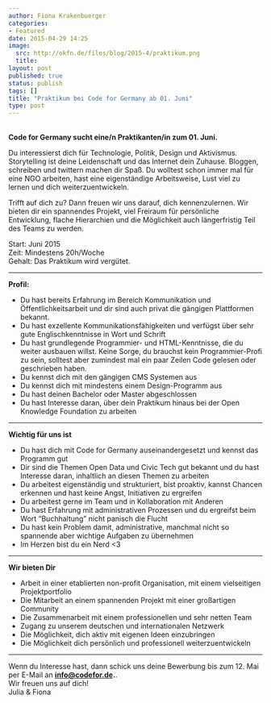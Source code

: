 ```yaml
---
author: Fiona Krakenbuerger
categories:
- Featured
date: 2015-04-29 14:25
image:
  src: http://okfn.de/files/blog/2015-4/praktikum.png
  title: 
layout: post
published: true
status: publish
tags: []
title: "Praktikum bei Code for Germany ab 01. Juni"
type: post
---
```

<br>
<strong>Code for Germany sucht eine/n Praktikanten/in zum 01. Juni.</strong>

Du interessierst dich für Technologie, Politik, Design und Aktivismus. Storytelling ist deine Leidenschaft und das Internet dein Zuhause. Bloggen, schreiben und twittern machen dir Spaß. Du wolltest schon immer mal für eine NGO arbeiten, hast eine eigenständige Arbeitsweise, Lust viel zu lernen und dich weiterzuentwickeln. 

Trifft auf dich zu? Dann freuen wir uns darauf, dich kennenzulernen. Wir bieten dir ein spannendes Projekt, viel Freiraum für persönliche Entwicklung, flache Hierarchien und die Möglichkeit auch längerfristig Teil des Teams zu werden.

Start: Juni 2015<br>
Zeit: Mindestens 20h/Woche<br>
Gehalt: Das Praktikum wird vergütet. <br>


<hr>
<strong>Profil:</strong>

* Du hast bereits Erfahrung im Bereich Kommunikation und Öffentlichkeitsarbeit und dir sind auch privat die gängigen Plattformen bekannt. 
* Du hast exzellente Kommunikationsfähigkeiten und verfügst über sehr gute Englischkenntnisse in Wort und Schrift
* Du hast grundlegende Programmier- und HTML-Kenntnisse, die du weiter ausbauen willst. Keine Sorge, du brauchst kein Programmier-Profi zu sein, solltest aber zumindest mal ein paar Zeilen Code gelesen oder geschrieben haben.
* Du kennst dich mit den gängigen CMS Systemen aus
* Du kennst dich mit mindestens einem Design-Programm aus 
* Du hast deinen Bachelor oder Master abgeschlossen
* Du hast Interesse daran, über dein Praktikum hinaus bei der Open Knowledge Foundation zu arbeiten

<hr> 
<strong>Wichtig für uns ist</strong>

* Du hast dich mit Code for Germany auseinandergesetzt und kennst das Programm gut
* Dir sind die Themen Open Data und Civic Tech gut bekannt und du hast Interesse daran, inhaltlich an diesen Themen zu arbeiten
* Du arbeitest eigenständig und strukturiert, bist proaktiv, kannst Chancen erkennen und hast keine Angst, Initiativen zu ergreifen
* Du arbeitest gerne im Team und in Kollaboration mit Anderen
* Du hast Erfahrung mit administrativen Prozessen und du ergreifst beim Wort “Buchhaltung” nicht panisch die Flucht
* Du hast kein Problem damit, administrative, manchmal nicht so spannende aber wichtige Aufgaben zu übernehmen
* Im Herzen bist du ein Nerd <3 <br>

<hr>
<strong>Wir bieten Dir</strong>

* Arbeit in einer etablierten non-profit Organisation, mit einem vielseitigen Projektportfolio
* Die Mitarbeit an einem spannenden Projekt mit einer großartigen Community
* Die Zusammenarbeit mit einem professionellen und sehr netten Team
* Zugang zu unserem deutschen und internationalen Netzwerk 
* Die Möglichkeit, dich aktiv mit eigenen Ideen einzubringen
* Die Möglichkeit dich persönlich und professionell weiterzuentwickeln <br>

<hr>
Wenn du Interesse hast, dann schick uns deine Bewerbung bis zum 12. Mai per E-Mail an <strong><a href="mailto:info@codefor.de">info@codefor.de</a>.</strong>.<br>
Wir freuen uns auf dich!<br>
Julia & Fiona 


